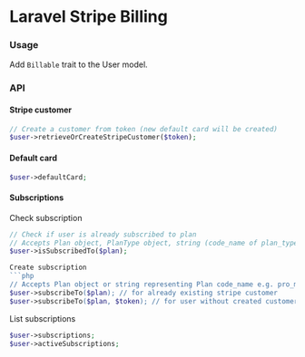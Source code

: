 # Laravel Stripe Billing

### Usage
Add `Billable` trait to the User model.

### API

#### Stripe customer
```php
// Create a customer from token (new default card will be created)
$user->retrieveOrCreateStripeCustomer($token);
```
#### Default card
```php
$user->defaultCard;
```

#### Subscriptions
Check subscription
```php
// Check if user is already subscribed to plan
// Accepts Plan object, PlanType object, string (code_name of plan_type or plan) e.g. basic, basic_yearly_90
$user->isSubscribedTo($plan);

Create subscription
```php
// Accepts Plan object or string representing Plan code_name e.g. pro_monthly_10
$user->subscribeTo($plan); // for already existing stripe customer
$user->subscribeTo($plan, $token); // for user without created customer
```

List subscriptions
```php
$user->subscriptions;
$user->activeSubscriptions;
```


